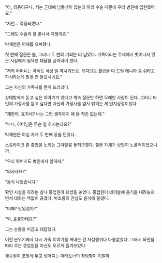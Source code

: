 “아, 외동이구나. 저는 군대에 남동생이 있는데 허리 수술 때문에 우리 병원에 입원했어요.”

“저런… 걱정되겠다.”

“그래도 수술이 잘 끝나서 다행이죠.”

박재현은 어깨를 으쓱했다.

첫 번째 질문은 볼, 그러나 두 번의 기회는 더 남았다. 가족이라는 주제에서 벗어나지 않은 시점에서 필요한 대답을 끌어내야 했다.

“저희 어머니는 아직도 식당 일 하시거든요. 레지던트 월급을 다 드릴 테니까 좀 쉬라고 하시라는데 말을 안 들으시네요.”

그는 자신의 가족사를 먼저 드러냈다.

상대방에게 듣고 싶은 이야기가 있다고 계속 질문만 하면 무례한 사람이 된다. 그러니 타인의 가정사를 듣고 싶다면 자신의 가정사를 앞서 밝히는 게 인지상정이었다.

“재현이, 효자네? 나는 그런 생각까지 해 본 적은 없는데.”

“누나, 아버님은 무슨 일 하시는데요?”

박재현은 야심 차게 두 번째 공을 던졌다.

스트라이크 존 중앙을 노리는 그야말로 돌직구였다. 질문 자체가 상당히 노골적이었으니까.

“우리 아버지도 병원에서 일하셔.”

“의사세요?”

“음식 나왔습니다.”

확인 사살을 하려는 찰나 종업원이 훼방을 놓았다. 종업원이 테이블에 음식을 내려놓으면서 대화는 맥없이 끊겼다. 박초롱의 관심도 음식에 쏠렸다.

“어때? 맛있겠지?”

“와, 훌륭한데요?”

그는 눈물을 머금고 대답했다.

이런 분위기에서 다시 가족 이야기를 꺼내는 건 자살행위나 다름없었다. 그래서 와인을 따라 주는 종업원을 자신도 모르게 흘겨보았다.

결승점이 코앞에 두고 넘어지는 마라토너의 참담함이 이럴까.